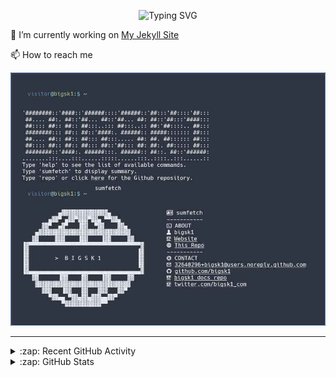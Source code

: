 <p align="center">
  <img src="https://readme-typing-svg.demolab.com/?lines=🕵️+Can+you+decode+the+message%3F+🔍;👨‍💻+🌐+🔍+📦;🐧+🖥️+💡+🚀;🤖+🎨+🖼️+⭐;🔧+💾+📈+🌟;📚+🔄+🧠+✨;👀+🔮+🎯+🏆;🤝+💬+🌍+🔒;🚪+🔑+🎲+🎉;⏳+🛠️+🚀+🌌;👋+💖+🔔+👍&font=Fira%20Code&center=true&width=380&height=50&duration=4000&pause=1000" alt="Typing SVG">
</p>



🔭 I’m currently working on [My Jekyll Site](https://github.com/bigsk1/bigsk1.github.io)

📫 How to reach me

[![bigsk1_termsite](https://github.com/bigsk1/TermSite/raw/main/demo/sk1.jpg)](https://bigsk1.vercel.app/)

---

<details>
  <summary>:zap: Recent GitHub Activity</summary>
  
  <!--START_SECTION:activity-->
1. 🗣 Commented on [#40](https://github.com/MichielvanBeers/Flow.Launcher.Plugin.ChatGPT/issues/40#issuecomment-1914697514) in [MichielvanBeers/Flow.Launcher.Plugin.ChatGPT](https://github.com/MichielvanBeers/Flow.Launcher.Plugin.ChatGPT)
2. 🎉 Merged PR [#139](https://github.com/bigsk1/TKS-GPT/pull/139) in [bigsk1/TKS-GPT](https://github.com/bigsk1/TKS-GPT)
3. 🎉 Merged PR [#138](https://github.com/bigsk1/TKS-GPT/pull/138) in [bigsk1/TKS-GPT](https://github.com/bigsk1/TKS-GPT)
4. 🎉 Merged PR [#137](https://github.com/bigsk1/TKS-GPT/pull/137) in [bigsk1/TKS-GPT](https://github.com/bigsk1/TKS-GPT)
5. 🎉 Merged PR [#136](https://github.com/bigsk1/TKS-GPT/pull/136) in [bigsk1/TKS-GPT](https://github.com/bigsk1/TKS-GPT)
6. 🗣 Commented on [#1497](https://github.com/cotes2020/jekyll-theme-chirpy/issues/1497#issuecomment-1901283978) in [cotes2020/jekyll-theme-chirpy](https://github.com/cotes2020/jekyll-theme-chirpy)
7. 🗣 Commented on [#1497](https://github.com/cotes2020/jekyll-theme-chirpy/issues/1497#issuecomment-1901185875) in [cotes2020/jekyll-theme-chirpy](https://github.com/cotes2020/jekyll-theme-chirpy)
8. 🗣 Commented on [#1497](https://github.com/cotes2020/jekyll-theme-chirpy/issues/1497#issuecomment-1901178957) in [cotes2020/jekyll-theme-chirpy](https://github.com/cotes2020/jekyll-theme-chirpy)
9. 🗣 Commented on [#1497](https://github.com/cotes2020/jekyll-theme-chirpy/issues/1497#issuecomment-1901167459) in [cotes2020/jekyll-theme-chirpy](https://github.com/cotes2020/jekyll-theme-chirpy)
10. ❌ Closed PR [#5](https://github.com/bigsk1/TermSite/pull/5) in [bigsk1/TermSite](https://github.com/bigsk1/TermSite)
  <!--END_SECTION:activity-->
</details>


<details>
  <summary>:zap: GitHub Stats</summary>

  <img align="left" alt="bigsk1's GitHub Stats" src="https://github-readme-stats.vercel.app/api?username=bigsk1&show_icons=true&hide_border=false&title_color=ff652f&icon_color=FFE400&bg_color=09131B&text_color=ffffff&border_color=0c1a25" />


</details>



